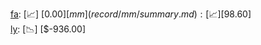 [fa](record/fa/summary.md): [📈] [$0.00]  
[mm](record/mm/summary.md): [📈] [$98.60]  
[ly](record/ly/summary.md): [📉] [$-936.00]  
